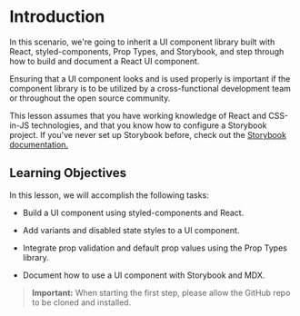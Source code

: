 # Introduction

In this scenario, we're going to inherit a UI component library built with React, styled-components, Prop Types, and Storybook, and step through how to build and document a React UI component.

Ensuring that a UI component looks and is used properly is important if the component library is to be utilized by a cross-functional development team or throughout the open source community.

This lesson assumes that you have working knowledge of React and CSS-in-JS technologies, and that you know how to configure a Storybook project. If you've never set up Storybook before, check out the [Storybook documentation.](https://storybook.js.org/docs/react/get-started/introduction)

## Learning Objectives

In this lesson, we will accomplish the following tasks:

* Build a UI component using styled-components and React.

* Add variants and disabled state styles to a UI component.

* Integrate prop validation and default prop values using the Prop Types library.

* Document how to use a UI component with Storybook and MDX.

> **Important:** When starting the first step, please allow the GitHub repo to be cloned and installed.
